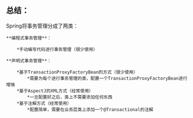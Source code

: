 **总结：**
---
Spring将事务管理分成了两类：
     
    **编程式事务管理**：

        *手动编写代码进行事务管理（很少使用）

    **声明式事务管理**：

        *基于TransactionProxyFactoryBean的方式（很少使用）
            *需要为每个进行事务管理的类，配置一个TransactionProxyFactoryBean进行增强
        *基于AspectJ的XML方式（经常使用）
            *一旦配置好之后，类上不需要添加任何东西
        *基于注解方式（经常使用）
            *配置简单，需要在业务层类上添加一个@Transactional的注解
                
